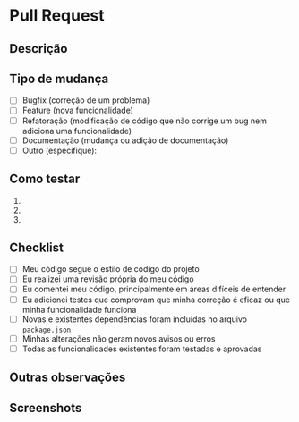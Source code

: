 # Pull Request

## Descrição

<!-- Descreva  aqui todas  as mudanças feitas neste pull request. O que foi adicionado, removido, corrigido ou alterado? -->

## Tipo de mudança

<!-- Marque um ou mais tipos que correspondam à sua mudança -->

- [ ] Bugfix (correção de um problema)
- [ ] Feature (nova funcionalidade)
- [ ] Refatoração (modificação de código que não corrige um bug nem adiciona uma funcionalidade)
- [ ] Documentação (mudança ou adição de documentação)
- [ ] Outro (especifique):

## Como testar

<!-- Descreva as etapas necessárias para testar as mudanças feitas. Inclua detalhes sobre como configurar o ambiente, 
comandos a serem executados, etc. -->

1.
2.
3.

## Checklist

<!-- Marque o que foi feito -->

- [ ] Meu código segue o estilo de código do projeto
- [ ] Eu realizei uma revisão própria do meu código
- [ ] Eu comentei meu código, principalmente em áreas difíceis de entender
- [ ] Eu adicionei testes que comprovam que minha correção é eficaz ou que minha funcionalidade
  funciona
- [ ] Novas e existentes dependências foram incluídas no arquivo `package.json`
- [ ] Minhas alterações não geram novos avisos ou erros
- [ ] Todas as funcionalidades existentes foram testadas e aprovadas

## Outras observações

<!-- Adicione outras informações relevantes ou contextuais que possam ajudar na análise do pull request -->

## Screenshots

<!-- Se aplicável, inclua capturas de tela para ilustrar as mudanças -->